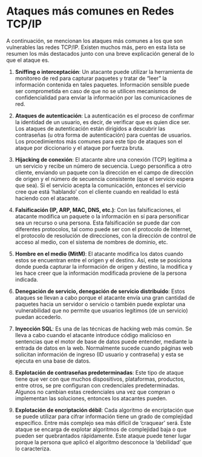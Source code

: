 # Ataques más comunes en Redes TCP/IP


A continuación, se mencionan los ataques más comunes a los que son vulnerables las redes TCP/IP. Existen muchos más, pero en esta lista se resumen los más destacados junto con una breve explicación general de lo que el ataque es.

1. **Sniffing o interceptación**: Un atacante puede utilizar la herramienta de monitoreo de red para capturar paquetes y tratar de “leer” la información contenida en tales paquetes. Información sensible puede ser comprometida en caso de que no se utilicen mecanismos de confidencialidad para enviar la información por las comunicaciones de red.

2. **Ataques de autenticación**: La autenticación es el proceso de confirmar la identidad de un usuario, es decir, de verificar que es quien dice ser. Los ataques de autenticación están dirigidos a descubrir las contraseñas (u otra forma de autenticación) para cuentas de usuarios. Los procedimientos más comunes para este tipo de ataques son el ataque por diccionario y el ataque por fuerza bruta.


3. **Hijacking de conexión**: El atacante abre una conexión (TCP) legitima a un servicio y recibe un número de secuencia. Luego personifica a otro cliente, enviando un paquete con la dirección en el campo de dirección de origen y el número de secuencia consistente (que el servicio espera que sea). Si el servicio acepta la comunicación, entonces el servicio cree que está ‘hablando’ con el cliente cuando en realidad lo está haciendo con el atacante.


4. **Falsificación (IP, ARP, MAC, DNS, etc.)**: Con las falsificaciones, el atacante modifica un paquete o la información en sí para personificar sea un recurso o una persona. Esta falsificación se puede dar con diferentes protocolos, tal como puede ser con el protocolo de Internet, el protocolo de resolución de direcciones, con la dirección de control de acceso al medio, con el sistema de nombres de dominio, etc.

5. **Hombre en el medio (MitM)**: El atacante modifica los datos cuando estos se encuentran entre el origen y el destino. Así, este se posiciona donde pueda capturar la información de origen y destino, la modifica y les hace creer que la información modificada proviene de la persona indicada.

6. **Denegación de servicio, denegación de servicio distribuido**: Estos ataques se llevan a cabo porque el atacante envía una gran cantidad de paquetes hacia un servidor o servicio o también puede explotar una vulnerabilidad que no permite que usuarios legítimos (de un servicio) puedan accederlo.
 
7. **Inyección SQL**: Es una de las técnicas de hacking web más común. Se lleva a cabo cuando el atacante introduce código malicioso en sentencias que el motor de base de datos puede entender, mediante la entrada de datos en la web. Normalmente sucede cuando páginas web solicitan información de ingreso (ID usuario y contraseña) y esta se ejecuta en una base de datos.

8. **Explotación de contraseñas predeterminadas**: Este tipo de ataque tiene que ver con que muchos dispositivos, plataformas, productos, entre otros, se pre configuran con credenciales predeterminadas. Algunos no cambian estas credenciales una vez que compran o implementan las soluciones, entonces los atacantes pueden.

9. **Explotación de encriptación débil**: Cada algoritmo de encriptación que se puede utilizar para cifrar información tiene un grado de complejidad específico. Entre más complejo sea más difícil de ‘craquear’ será. Este ataque se encarga de explotar algoritmos de complejidad baja o que pueden ser quebrantados rápidamente. Este ataque puede tener lugar porque la persona que aplicó el algoritmo desconoce la ‘debilidad’ que lo caracteriza.

